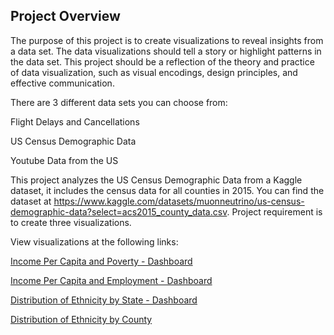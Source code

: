 ## Project Overview
The purpose of this project is to create visualizations to reveal insights from a data set. The data visualizations should tell a story or highlight patterns in the data set. This project should be a reflection of the theory and practice of data visualization, such as visual encodings, design principles, and effective communication.

There are 3 different data sets you can choose from:

Flight Delays and Cancellations

US Census Demographic Data

Youtube Data from the US

This project analyzes the US Census Demographic Data from a Kaggle dataset, it includes the census data for all counties in 2015. You can find the dataset at https://www.kaggle.com/datasets/muonneutrino/us-census-demographic-data?select=acs2015_county_data.csv. Project requirement is to create three visualizations.

View visualizations at the following links:

[Income Per Capita and Poverty - Dashboard](https://public.tableau.com/app/profile/rodney.robinson/viz/IncomePerCapitaandPoverty-Dashboard/IncomePerCapitaandPoverty)

[Income Per Capita and Employment - Dashboard](https://public.tableau.com/app/profile/rodney.robinson/viz/IncomePerCapitaandEmployment-Dashboard/IncomePerCapitaandEmployment)

[Distribution of Ethnicity by State - Dashboard](https://public.tableau.com/app/profile/rodney.robinson/viz/DistributionofEthnicitybyState-Dashboard/DistributionofEthnicitybyState)

[Distribution of Ethnicity by County](https://public.tableau.com/app/profile/rodney.robinson/viz/DistributionofEthnicitybyCounty/DistributionofEthnicitybyCounty)
